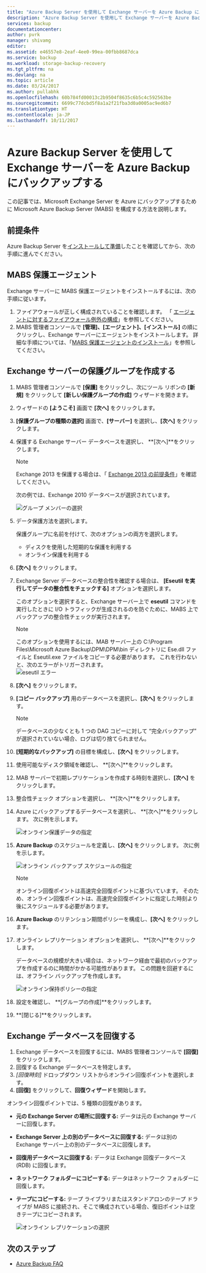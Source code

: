 ```yaml
---
title: "Azure Backup Server を使用して Exchange サーバーを Azure Backup にバックアップする | Microsoft Docs"
description: "Azure Backup Server を使用して Exchange サーバーを Azure Backup にバックアップする方法について説明します。"
services: backup
documentationcenter: 
author: pvrk
manager: shivamg
editor: 
ms.assetid: e46557e8-2eaf-4ee0-99ea-00fbb8687dca
ms.service: backup
ms.workload: storage-backup-recovery
ms.tgt_pltfrm: na
ms.devlang: na
ms.topic: article
ms.date: 03/24/2017
ms.author: pullabhk
ms.openlocfilehash: 60b784fd00013c2b9504f8635c6b5c4c592563be
ms.sourcegitcommit: 6699c77dcbd5f8a1a2f21fba3d0a0005ac9ed6b7
ms.translationtype: HT
ms.contentlocale: ja-JP
ms.lasthandoff: 10/11/2017
---
```

# <a name="back-up-an-exchange-server-to-azure-backup-with-azure-backup-server"></a>Azure Backup Server を使用して Exchange サーバーを Azure Backup にバックアップする
この記事では、Microsoft Exchange Server を Azure にバックアップするために Microsoft Azure Backup Server (MABS) を構成する方法を説明します。  

## <a name="prerequisites"></a>前提条件
Azure Backup Server を[インストールして準備](backup-azure-microsoft-azure-backup.md)したことを確認してから、次の手順に進んでください。

## <a name="mabs-protection-agent"></a>MABS 保護エージェント
Exchange サーバーに MABS 保護エージェントをインストールするには、次の手順に従います。

1. ファイアウォールが正しく構成されていることを確認します。 「 [エージェントに対するファイアウォール例外の構成](https://technet.microsoft.com/library/Hh758204.aspx)」を参照してください。
2. MABS 管理者コンソールで **[管理]、[エージェント]、[インストール]** の順にクリックし、Exchange サーバーにエージェントをインストールします。 詳細な手順については、「[MABS 保護エージェントのインストール](https://technet.microsoft.com/library/hh758186.aspx?f=255&MSPPError=-2147217396)」を参照してください。

## <a name="create-a-protection-group-for-the-exchange-server"></a>Exchange サーバーの保護グループを作成する
1. MABS 管理者コンソールで **[保護]** をクリックし、次にツール リボンの **[新規]** をクリックして **[新しい保護グループの作成]** ウィザードを開きます。
2. ウィザードの **[ようこそ]** 画面で **[次へ]** をクリックします。
3. **[保護グループの種類の選択]** 画面で、**[サーバー]** を選択し、**[次へ]** をクリックします。
4. 保護する Exchange サーバー データベースを選択し、 **[次へ]**をクリックします。

   > [!NOTE]
   > Exchange 2013 を保護する場合は、「 [Exchange 2013 の前提条件](https://technet.microsoft.com/library/dn751029.aspx)」を確認してください。
   >
   >

    次の例では、Exchange 2010 データベースが選択されています。

    ![グループ メンバーの選択](./media/backup-azure-backup-exchange-server/select-group-members.png)
5. データ保護方法を選択します。

    保護グループに名前を付けて、次のオプションの両方を選択します。

   * ディスクを使用した短期的な保護を利用する
   * オンライン保護を利用する
6. **[次へ]** をクリックします。
7. Exchange Server データベースの整合性を確認する場合は、 **[Eseutil を実行してデータの整合性をチェックする]** オプションを選択します。

    このオプションを選択すると、Exchange サーバー上で **eseutil** コマンドを実行したときに I/O トラフィックが生成されるのを防ぐために、MABS 上でバックアップの整合性チェックが実行されます。

   > [!NOTE]
   > このオプションを使用するには、MAB サーバー上の C:\Program Files\Microsoft Azure Backup\DPM\DPM\bin ディレクトリに Ese.dll ファイルと Eseutil.exe ファイルをコピーする必要があります。 これを行わないと、次のエラーがトリガーされます。  
   > ![eseutil エラー](./media/backup-azure-backup-exchange-server/eseutil-error.png)
   >
   >
8. **[次へ]** をクリックします。
9. **[コピー バックアップ]** 用のデータベースを選択し、**[次へ]** をクリックします。

   > [!NOTE]
   > データベースの少なくとも 1 つの DAG コピーに対して “完全バックアップ” が選択されていない場合、ログは切り捨てられません。
   >
   >
10. **[短期的なバックアップ]** の目標を構成し、**[次へ]** をクリックします。
11. 使用可能なディスク領域を確認し、 **[次へ]**をクリックします。
12. MAB サーバーで初期レプリケーションを作成する時刻を選択し、**[次へ]** をクリックします。
13. 整合性チェック オプションを選択し、 **[次へ]**をクリックします。
14. Azure にバックアップするデータベースを選択し、 **[次へ]**をクリックします。 次に例を示します。

    ![オンライン保護データの指定](./media/backup-azure-backup-exchange-server/specify-online-protection-data.png)
15. **Azure Backup** のスケジュールを定義し、**[次へ]** をクリックします。 次に例を示します。

    ![オンライン バックアップ スケジュールの指定](./media/backup-azure-backup-exchange-server/specify-online-backup-schedule.png)

    > [!NOTE]
    > オンライン回復ポイントは高速完全回復ポイントに基づいています。 そのため、オンライン回復ポイントは、高速完全回復ポイントに指定した時刻より後にスケジュールする必要があります。
    >
    >
16. **Azure Backup** のリテンション期間ポリシーを構成し、**[次へ]** をクリックします。
17. オンライン レプリケーション オプションを選択し、 **[次へ]**をクリックします。

    データベースの規模が大きい場合は、ネットワーク経由で最初のバックアップを作成するのに時間がかかる可能性があります。 この問題を回避するには、オフライン バックアップを作成します。  

    ![オンライン保持ポリシーの指定](./media/backup-azure-backup-exchange-server/specify-online-retention-policy.png)
18. 設定を確認し、 **[グループの作成]**をクリックします。
19. **[閉じる]**をクリックします。

## <a name="recover-the-exchange-database"></a>Exchange データベースを回復する
1. Exchange データベースを回復するには、MABS 管理者コンソールで **[回復]** をクリックします。
2. 回復する Exchange データベースを特定します。
3. *[回復時刻]* ドロップダウン リストからオンライン回復ポイントを選択します。
4. **[回復]** をクリックして、**回復ウィザード**を開始します。

オンライン回復ポイントでは、5 種類の回復があります。

* **元の Exchange Server の場所に回復する:** データは元の Exchange サーバーに回復します。
* **Exchange Server 上の別のデータベースに回復する:** データは別の Exchange サーバー上の別のデータベースに回復します。
* **回復用データベースに回復する:** データは Exchange 回復データベース (RDB) に回復します。
* **ネットワーク フォルダーにコピーする:** データはネットワーク フォルダーに回復します。
* **テープにコピーする:** テープ ライブラリまたはスタンドアロンのテープ ドライブが MABS に接続され、そこで構成されている場合、復旧ポイントは空きテープにコピーされます。

    ![オンライン レプリケーションの選択](./media/backup-azure-backup-exchange-server/choose-online-replication.png)

## <a name="next-steps"></a>次のステップ
* [Azure Backup FAQ](backup-azure-backup-faq.md)

